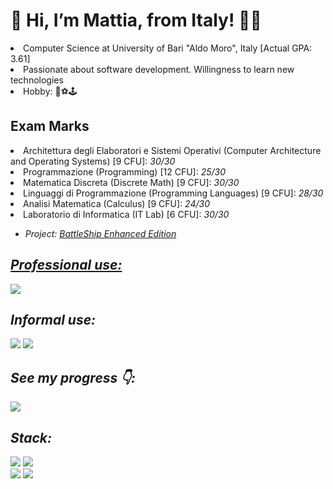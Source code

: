 <h1>👋 Hi, I’m Mattia, from Italy! 👨‍💻</h1>
<li>Computer Science at University of Bari "Aldo Moro", Italy [Actual GPA: 3.61]</li>
<li>Passionate about software development. Willingness to learn new technologies </li>
<li>Hobby: 🏐⚽🕹 </li>

<h2> Exam Marks </h2>

<li> Architettura degli Elaboratori e Sistemi Operativi (Computer Architecture and Operating Systems) [9 CFU]: <i>30/30</i> </li>
<li> Programmazione (Programming) [12 CFU]: <i>25/30</i> </li>
<li> Matematica Discreta (Discrete Math) [9 CFU]: <i>30/30</i></li> 
<li> Linguaggi di Programmazione (Programming Languages) [9 CFU]: <i> 28/30 </i> </li>
<li> Analisi Matematica (Calculus) [9 CFU]: <i> 24/30 </i> </li>
<li> Laboratorio di Informatica (IT Lab) [6 CFU]: <i> 30/30 
<ul><li>Project: <a href="https://github.com/mattiacurri/battaglia-navale">BattleShip Enhanced Edition</li></ul>


<h2> Professional use: </h2>

<a href="https://www.linkedin.com/in/mattiacurri/"> <img src="https://img.shields.io/badge/LinkedIn-0077B5?style=for-the-badge&logo=linkedin&logoColor=white" /></a>

<h2> Informal use: </h2>

<a href="https://twitter.com/FrumpyGoose180"> <img src="https://img.shields.io/badge/Twitter-1DA1F2?style=for-the-badge&logo=twitter&logoColor=white" /></a>
<a href="https://www.youtube.com/channel/UCmE6QMzoIy8QZ7zCJUpnISA"> <img src="https://img.shields.io/badge/YouTube-FF0000?style=for-the-badge&logo=youtube&logoColor=white" /></a>


<h2>See my progress 👇:</h2>

<a href="https://leetcode.com/FrumpyGoose/"> <img src="https://img.shields.io/badge/-LeetCode-FFA116?style=for-the-badge&logo=LeetCode&logoColor=black" /></a>

<h2> Stack: </h2>
<a href="https://www.overleaf.com/"><img src="https://img.shields.io/badge/LaTeX-47A141?style=for-the-badge&logo=LaTeX&logoColor=white" /></a>
<a href="https://en.wikipedia.org/wiki/C_(programming_language)"><img src="https://img.shields.io/badge/C-00599C?style=for-the-badge&logo=c&logoColor=white" /></a>
<br>
<img src="https://github-readme-stats.vercel.app/api?username=mattiacurri&count_private=true&theme=dark" />
<img src="https://github-readme-streak-stats.herokuapp.com/?user=mattiacurri" />

